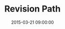 ---
title:  "Revision Path"
date:   2015-03-21 09:00:00
categories: podcasts
book-author: "Maurice Cherry"
cover-image: http://a3.mzstatic.com/us/r30/Music/v4/db/67/06/db670633-1bdc-7d5a-10a8-d8f467f6e2b8/cover170x170.jpeg
buy-link: https://itunes.apple.com/us/podcast/revision-path/id834173190?mt=2
layout: "library-page"

---